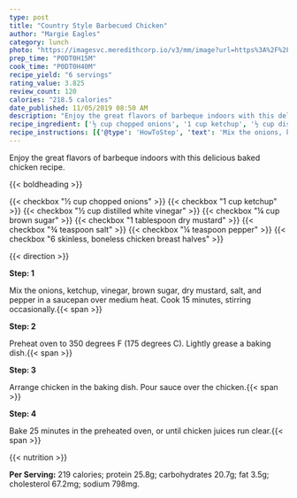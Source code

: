 ```yaml
---
type: post
title: "Country Style Barbecued Chicken"
author: "Margie Eagles"
category: lunch
photo: "https://imagesvc.meredithcorp.io/v3/mm/image?url=https%3A%2F%2Fimages.media-allrecipes.com%2Fuserphotos%2F56395.jpg"
prep_time: "P0DT0H15M"
cook_time: "P0DT0H40M"
recipe_yield: "6 servings"
rating_value: 3.825
review_count: 120
calories: "218.5 calories"
date_published: 11/05/2019 08:50 AM
description: "Enjoy the great flavors of barbeque indoors with this delicious baked chicken recipe."
recipe_ingredient: ['½ cup chopped onions', '1 cup ketchup', '½ cup distilled white vinegar', '¼ cup brown sugar', '1 tablespoon dry mustard', '¾ teaspoon salt', '¼ teaspoon pepper', '6 skinless, boneless chicken breast halves']
recipe_instructions: [{'@type': 'HowToStep', 'text': 'Mix the onions, ketchup, vinegar, brown sugar, dry mustard, salt, and pepper in a saucepan over medium heat. Cook 15 minutes, stirring occasionally.\n'}, {'@type': 'HowToStep', 'text': 'Preheat oven to 350 degrees F (175 degrees C). Lightly grease a baking dish.\n'}, {'@type': 'HowToStep', 'text': 'Arrange chicken in the baking dish. Pour sauce over the chicken.\n'}, {'@type': 'HowToStep', 'text': 'Bake 25 minutes in the preheated oven, or until chicken juices run clear.\n'}]
---
```


Enjoy the great flavors of barbeque indoors with this delicious baked chicken recipe. 

{{< boldheading >}}

{{< checkbox "½ cup chopped onions" >}}
{{< checkbox "1 cup ketchup" >}}
{{< checkbox "½ cup distilled white vinegar" >}}
{{< checkbox "¼ cup brown sugar" >}}
{{< checkbox "1 tablespoon dry mustard" >}}
{{< checkbox "¾ teaspoon salt" >}}
{{< checkbox "¼ teaspoon pepper" >}}
{{< checkbox "6  skinless, boneless chicken breast halves" >}}


{{< direction >}}

**Step: 1**

Mix the onions, ketchup, vinegar, brown sugar, dry mustard, salt, and pepper in a saucepan over medium heat. Cook 15 minutes, stirring occasionally.{{< span >}}

**Step: 2**

Preheat oven to 350 degrees F (175 degrees C). Lightly grease a baking dish.{{< span >}}

**Step: 3**

Arrange chicken in the baking dish. Pour sauce over the chicken.{{< span >}}

**Step: 4**

Bake 25 minutes in the preheated oven, or until chicken juices run clear.{{< span >}}

{{< nutrition >}}

**Per Serving:** 219 calories; protein 25.8g; carbohydrates 20.7g; fat 3.5g; cholesterol 67.2mg; sodium 798mg.